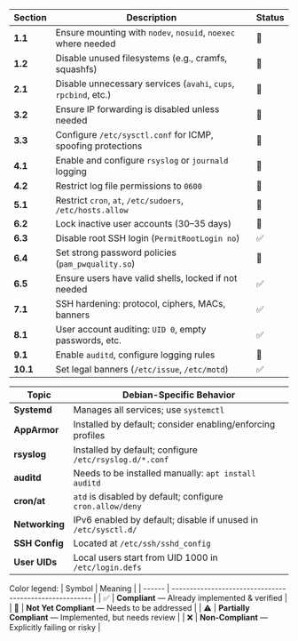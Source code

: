 | Section  | Description                                                     | Status |
| -------- | --------------------------------------------------------------- | ------ |
| **1.1**  | Ensure mounting with `nodev`, `nosuid`, `noexec` where needed   | 🔲     |
| **1.2**  | Disable unused filesystems (e.g., cramfs, squashfs)             | 🔲     |
| **2.1**  | Disable unnecessary services (`avahi`, `cups`, `rpcbind`, etc.) | 🔲     |
| **3.2**  | Ensure IP forwarding is disabled unless needed                  | 🔲     |
| **3.3**  | Configure `/etc/sysctl.conf` for ICMP, spoofing protections     | 🔲     |
| **4.1**  | Enable and configure `rsyslog` or `journald` logging            | 🔲     |
| **4.2**  | Restrict log file permissions to `0600`                         | 🔲     |
| **5.1**  | Restrict `cron`, `at`, `/etc/sudoers`, `/etc/hosts.allow`       | 🔲     |
| **6.2**  | Lock inactive user accounts (30–35 days)                        | 🔲     |
| **6.3**  | Disable root SSH login (`PermitRootLogin no`)                   | ✅      |
| **6.4**  | Set strong password policies (`pam_pwquality.so`)               | 🔲     |
| **6.5**  | Ensure users have valid shells, locked if not needed            | ✅      |
| **7.1**  | SSH hardening: protocol, ciphers, MACs, banners                 | ✅      |
| **8.1**  | User account auditing: `UID 0`, empty passwords, etc.           | ✅      |
| **9.1**  | Enable `auditd`, configure logging rules                        | 🔲     |
| **10.1** | Set legal banners (`/etc/issue`, `/etc/motd`)                   | ✅      |

| Topic          | Debian-Specific Behavior                                       |
| -------------- | -------------------------------------------------------------- |
| **Systemd**    | Manages all services; use `systemctl`                          |
| **AppArmor**   | Installed by default; consider enabling/enforcing profiles     |
| **rsyslog**    | Installed by default; configure `/etc/rsyslog.d/*.conf`        |
| **auditd**     | Needs to be installed manually: `apt install auditd`           |
| **cron/at**    | `atd` is disabled by default; configure `cron.allow/deny`      |
| **Networking** | IPv6 enabled by default; disable if unused in `/etc/sysctl.d/` |
| **SSH Config** | Located at `/etc/ssh/sshd_config`                              |
| **User UIDs**  | Local users start from UID 1000 in `/etc/login.defs`           |

Color legend: 
| Symbol | Meaning                                                 |
| ------ | ------------------------------------------------------- |
| ✅      | **Compliant** — Already implemented & verified          |
| 🔲     | **Not Yet Compliant** — Needs to be addressed           |
| ⚠️     | **Partially Compliant** — Implemented, but needs review |
| ❌      | **Non-Compliant** — Explicitly failing or risky         |
